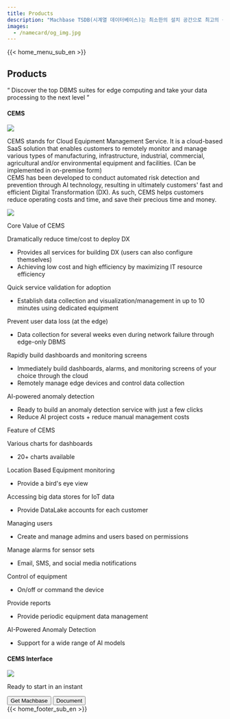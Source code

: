 ```yaml
---
title: Products
description: "Machbase TSDB(시계열 데이터베이스)는 최소한의 설치 공간으로 최고의 성능을 구현하는 세계에서 가장 빠른 시계열 데이터베이스입니다. 글로벌 성능 평가 기관인 TPC(Transaction Processing Performance Council)가 주관하는 성능 평가에서 2019년부터 'TPCx-IoT' 분야 1위를 차지하며 이 분야 국제 표준으로 등재되어 있습니다."
images:
  - /namecard/og_img.jpg
---
```


<head>
  <link rel="stylesheet" type="text/css" href="../css/common.css" />
  <link rel="stylesheet" type="text/css" href="../css/style.css" />
</head>
<body>
 {{< home_menu_sub_en >}}
  <section class="product_sction0 section0">
    <div>
      <h2 class="sub_page_title">Products</h2>
      <p class="sub_page_titletext">
        “ Discover the top DBMS suites for edge computing and take your data
        processing to the next level ”
      </p>
    </div>
  </section>
 <div class="product-inner">
  <section class="section2 main_section2">
    <div>
      <h4 class="sub_title company-margin-top">CEMS</h4>
      <div class="bar"><img src="../img/bar.png" /></div>
    </div>
    <div class="product-sub-titlebox">
      <div>
        <p class="product-sub-title-text">       
          CEMS stands for Cloud Equipment Management Service. It is a cloud-based SaaS solution that enables customers to remotely monitor and manage various types of manufacturing, infrastructure, industrial, commercial, agricultural and/or environmental equipment and facilities.
          (Can be implemented in on-premise form)<br>
          CEMS has been developed to conduct automated risk detection and prevention through AI technology, resulting in ultimately customers' fast and efficient Digital Transformation (DX). As such, CEMS helps customers reduce operating costs and time, and save their precious time and money. 
        </p>
      </div>
    </div>
  </section>
  <section class="neo_scroll_map_wrap">
    <div class="neo_scroll_map">
      <div ref="scrollLeft" class="cems_scroll_left">
        <div class="neo_scroll"><img src="../img/cems.png" /></div>
      </div>
      <div class="neo_scroll_right">
        <div class="neo_scorll_box_wrap">
          <div class="classic_sub_wrap">
            <div class="classic_sub">
              <div class="scroll-title-wrap">
                <p>Core Value of CEMS</p>
              </div>
              <div class="scroll-contents-wrap">
              </div>
              <div class="scroll-sub-title-wrap">
                <p class="scroll-sub-text">Dramatically reduce time/cost to deploy DX</p>
                <ul>
                  <li>
                    Provides all services for building DX (users can also configure themselves)
                  </li>
                  <li>Achieving low cost and high efficiency by maximizing IT resource efficiency</li>
                </ul>
                <p class="scroll-sub-text">Quick service validation for adoption</p>
                <ul>
                  <li>
                    Establish data collection and visualization/management in up to 10 minutes using dedicated equipment
                  </li>
                </ul>
                <p class="scroll-sub-text">Prevent user data loss (at the edge)</p>
                <ul>
                  <li>Data collection for several weeks even during network failure through edge-only DBMS</li>
                </ul>
                   <p class="scroll-sub-text">Rapidly build dashboards and monitoring screens</p>
                <ul>
                  <li>Immediately build dashboards, alarms, and monitoring screens of your choice through the cloud</li>
                  <li>Remotely manage edge devices and control data collection</li>
                </ul>
                         <p class="scroll-sub-text">AI-powered anomaly detection</p>
                <ul>
                  <li>Ready to build an anomaly detection service with just a few clicks</li>
                  <li>Reduce AI project costs + reduce manual management costs</li>
                </ul>
              </div>
            </div>
          </div>
          <div ref="classicSubWrapRef" class="neo_sub_wrap" id="scroll1">
            <div class="neo_sub product-link-bottom">
              <div class="scroll-title-wrap">
                <p>Feature of CEMS</p>
              </div>
              <div class="scroll-sub-title-wrap">
                <p class="scroll-sub-text">Various charts for dashboards</p>
                <ul>
                  <li>
                    20+ charts available
                  </li>
                </ul>
                <p class="scroll-sub-text">Location Based Equipment monitoring</p>
                <ul>
                  <li>
                    Provide a bird's eye view
                  </li>
                </ul>
                <p class="scroll-sub-text">Accessing big data stores for IoT data</p>
                <ul>
                  <li>Provide DataLake accounts for each customer</li>
                </ul>
                   <p class="scroll-sub-text">Managing users</p>
                <ul>
                  <li>Create and manage admins and users based on permissions</li>
                </ul>
                <p class="scroll-sub-text">Manage alarms for sensor sets</p>
                <ul>
                  <li>Email, SMS, and social media notifications</li>
                </ul>
                <p class="scroll-sub-text">Control of equipment</p>
                <ul>
                  <li>On/off or command the device</li>
                </ul>
                <p class="scroll-sub-text">Provide reports</p>
                <ul>
                  <li>Provide periodic equipment data management</li>
                </ul>
                <p class="scroll-sub-text">AI-Powered Anomaly Detection</p>
                <ul>
                  <li>Support for a wide range of AI models</li>
                </ul>
              </div>
            </div>
          </div>
        </div>
      </div>
    </div>
  </section>
  <section>
    <h4 class="sub_title company-margin-top">CEMS Interface</h4>
    <div class="bar"><img src="../img/bar.png" /></div>
    <div class="neo_interface_wrap">
      <img class="neo_interface" src="../img/cems_interface.JPG" alt="" />
    </div>
  </section>
  </div>
  <section>
    <div class="next-navi_wrap">
      <div class="next-navi">
        <div class="next-navi-wrap">
          <div class="next-navi-text-wrap">
            <p class="next-navi-text">Ready to start in an instant</p>
          </div>
          <div class="next-navi-btn-wrap">
            <button
              onclick="location.href='/home/download'"
              class="next-navi-btn"
            >
              Get Machbase
            </button>
            <a href="https://machbase.com/neo"
              ><button class="next-navi-btn">Document</button></a
            >
          </div>
        </div>
      </div>
    </div>
  </section>
</body>
{{< home_footer_sub_en >}}
<script>
  //change lang
  let language;
  let storageData = sessionStorage.getItem("lang");
  if (storageData) {
    language = storageData;
  } else {
    var userLang = navigator.language || navigator.userLanguage;
    if (userLang === "ko") {
      sessionStorage.setItem("lang", userLang);
      language = "kr";
    } else {
      sessionStorage.setItem("lang", "en");
      language = "en";
      let locationPath = location.pathname.split("/");
      locationPath.splice(1, 1);
      location.href = location.origin + locationPath.join("/");
    }
  }
</script>
